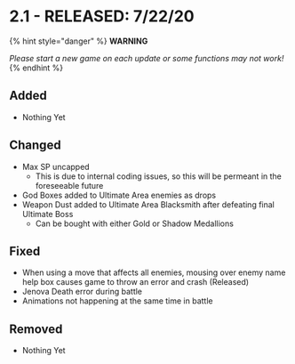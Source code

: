 # 2.1 - RELEASED: 7/22/20

{% hint style="danger" %}
**WARNING**

_Please start a new game on each update or some functions may not work!_
{% endhint %}

## Added

* Nothing Yet

## Changed

* Max SP uncapped
  * This is due to internal coding issues, so this will be permeant in the foreseeable future
* God Boxes added to Ultimate Area enemies as drops
* Weapon Dust added to Ultimate Area Blacksmith after defeating final Ultimate Boss
  * Can be bought with either Gold or Shadow Medallions

## Fixed

* When using a move that affects all enemies, mousing over enemy name help box causes game to throw an error and crash \(Released\)
* Jenova Death error during battle
* Animations not happening at the same time in battle

## Removed

* Nothing Yet

